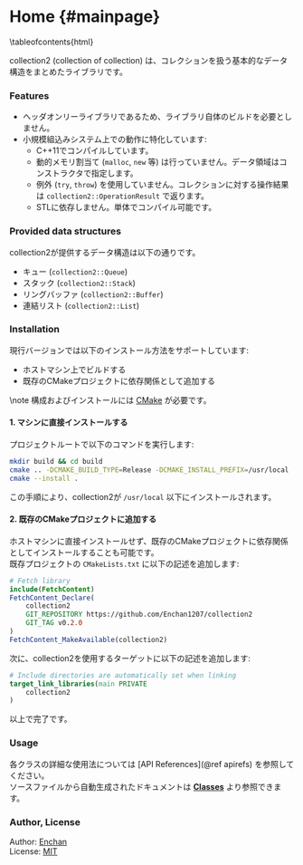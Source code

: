 # Home {#mainpage}

\tableofcontents{html}

collection2 (collection of collection) は、コレクションを扱う基本的なデータ構造をまとめたライブラリです。

### Features

 - ヘッダオンリーライブラリであるため、ライブラリ自体のビルドを必要としません。
 - 小規模組込みシステム上での動作に特化しています:
    - C++11でコンパイルしています。
    - 動的メモリ割当て (`malloc`, `new` 等) は行っていません。データ領域はコンストラクタで指定します。
    - 例外 (`try`, `throw`) を使用していません。コレクションに対する操作結果は `collection2::OperationResult` で返ります。
    - STLに依存しません。単体でコンパイル可能です。

### Provided data structures

collection2が提供するデータ構造は以下の通りです。

 - キュー (`collection2::Queue`)
 - スタック (`collection2::Stack`)
 - リングバッファ (`collection2::Buffer`)
 - 連結リスト (`collection2::List`)

### Installation

現行バージョンでは以下のインストール方法をサポートしています:

 - ホストマシン上でビルドする
 - 既存のCMakeプロジェクトに依存関係として追加する

\note 構成およびインストールには [CMake](https://cmake.org/) が必要です。

#### 1. マシンに直接インストールする

プロジェクトルートで以下のコマンドを実行します:

```sh
mkdir build && cd build
cmake .. -DCMAKE_BUILD_TYPE=Release -DCMAKE_INSTALL_PREFIX=/usr/local
cmake --install .
```

この手順により、collection2が `/usr/local` 以下にインストールされます。


#### 2. 既存のCMakeプロジェクトに追加する

ホストマシンに直接インストールせず、既存のCMakeプロジェクトに依存関係としてインストールすることも可能です。  
既存プロジェクトの `CMakeLists.txt` に以下の記述を追加します:

```CMake
# Fetch library
include(FetchContent)
FetchContent_Declare(
    collection2
    GIT_REPOSITORY https://github.com/Enchan1207/collection2
    GIT_TAG v0.2.0
)
FetchContent_MakeAvailable(collection2)
```

次に、collection2を使用するターゲットに以下の記述を追加します:

```CMake
# Include directories are automatically set when linking
target_link_libraries(main PRIVATE
    collection2 
)
```

以上で完了です。

### Usage

各クラスの詳細な使用法については [API References](@ref apirefs) を参照してください。  
ソースファイルから自動生成されたドキュメントは <a href="annotated.html">**Classes**</a> より参照できます。

### Author, License

Author: [Enchan](https://github.com/Enchan1207)  
License: [MIT](https://opensource.org/license/mit/)
